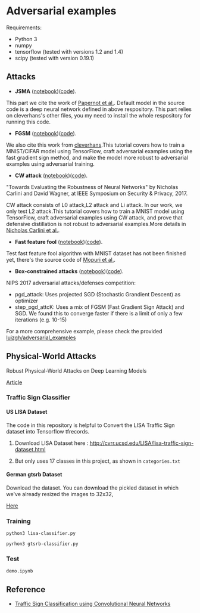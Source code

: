 # Adversarial examples

Requirements:

* Python 3
* numpy
* tensorflow (tested with versions 1.2 and 1.4)
* scipy (tested with version 0.19.1)


## Attacks

- **JSMA** ([notebook](notebooks))([code](adversarial_attacks)). 

This part we cite the work of [Papernot et al.](https://github.com/tensorflow/cleverhans).
Default model in the source code is a deep neural network defined in above respository.
This part relies on cleverhans's other files, you my need to install the whole respository for running this code.

- **FGSM** ([notebook](notebooks))([code](adversarial_attacks)). 

We also cite this work from [cleverhans](https://github.com/tensorflow/cleverhans).This tutorial covers how to train a MNIST/CIFAR model using TensorFlow, craft adversarial examples using the fast gradient sign method, and make the model more robust to adversarial examples using adversarial training.

- **CW attack** ([notebook](notebooks))([code](adversarial_attacks)). 

"Towards Evaluating the Robustness of Neural Networks" by Nicholas Carlini and David Wagner, at IEEE Symposium on Security & Privacy, 2017.

CW attack consists of L0 attack,L2 attack and Li attack. In our work, we only test L2 attack.This tutorial covers how to train a MNIST model using TensorFlow, craft adversarial examples using CW attack, and prove that defensive distillation is not robust to adversarial examples.More details in [Nicholas Carlini et al.](https://github.com/carlini/nn_robust_attacks).
 
- **Fast feature fool** ([notebook](notebooks))([code](adversarial_attacks)). 

Test fast feature fool algorithm with MNIST dataset has not been finished yet, there's the source code of [Mopuri et al.](https://github.com/val-iisc/fast-feature-fool).

- **Box-constrained attacks** ([notebook](notebooks/box_constrained_attack.ipynb))([code](adversarial_attacks)). 

NIPS 2017 adversarial attacks/defenses competition:
  * pgd_attack: Uses projected SGD (Stochastic Grandient Descent) as optimizer
  * step_pgd_attcK: Uses a mix of FGSM (Fast Gradient Sign Attack) and SGD. We found this to converge faster if there is a limit of only a few iterations (e.g. 10-15)

For a more comprehensive example, please check the provided [luizgh/adversarial_examples](https://github.com/luizgh/adversarial_examples)


## Physical-World Attacks

Robust Physical-World Attacks on Deep Learning Models

[Article](https://arxiv.org/pdf/1707.08945.pdf)


### Traffic Sign Classifier


#### US LISA Dataset

The code in this repository is helpful to Convert the LISA Traffic Sign dataset into Tensorflow tfrecords.

1. Download LISA Dataset here : http://cvrr.ucsd.edu/LISA/lisa-traffic-sign-dataset.html

2. But only uses 17 classes in this project, as shown in `categories.txt` 


#### German gtsrb Dataset


Download the dataset. You can download the pickled dataset in which we've already resized the images to 32x32, 

[Here](https://d17h27t6h515a5.cloudfront.net/topher/2016/October/580d53ce_traffic-sign-data/traffic-sign-data.zip)


### Training

```
python3 lisa-classifier.py

pyrhon3 gtsrb-classifier.py
```

### Test

```
demo.ipynb
```

## Reference

- [Traffic Sign Classification using Convolutional Neural Networks](https://github.com/tomaszkacmajor/CarND-Traffic-Sign-Classifier-P2)
